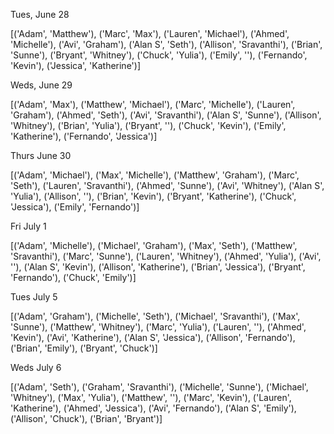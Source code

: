 Tues, June 28

[('Adam', 'Matthew'),
  ('Marc', 'Max'),
  ('Lauren', 'Michael'),
  ('Ahmed', 'Michelle'),
  ('Avi', 'Graham'),
  ('Alan S', 'Seth'),
  ('Allison', 'Sravanthi'),
  ('Brian', 'Sunne'),
  ('Bryant', 'Whitney'),
  ('Chuck', 'Yulia'),
  ('Emily', ''),
  ('Fernando', 'Kevin'),
  ('Jessica', 'Katherine')]

  
Weds, June 29 

  [('Adam', 'Max'),
  ('Matthew', 'Michael'),
  ('Marc', 'Michelle'),
  ('Lauren', 'Graham'),
  ('Ahmed', 'Seth'),
  ('Avi', 'Sravanthi'),
  ('Alan S', 'Sunne'),
  ('Allison', 'Whitney'),
  ('Brian', 'Yulia'),
  ('Bryant', ''),
  ('Chuck', 'Kevin'),
  ('Emily', 'Katherine'),
  ('Fernando', 'Jessica')]

  Thurs June 30
  
  [('Adam', 'Michael'),
  ('Max', 'Michelle'),
  ('Matthew', 'Graham'),
  ('Marc', 'Seth'),
  ('Lauren', 'Sravanthi'),
  ('Ahmed', 'Sunne'),
  ('Avi', 'Whitney'),
  ('Alan S', 'Yulia'),
  ('Allison', ''),
  ('Brian', 'Kevin'),
  ('Bryant', 'Katherine'),
  ('Chuck', 'Jessica'),
  ('Emily', 'Fernando')]
  
  Fri July 1
  
  [('Adam', 'Michelle'),
  ('Michael', 'Graham'),
  ('Max', 'Seth'),
  ('Matthew', 'Sravanthi'),
  ('Marc', 'Sunne'),
  ('Lauren', 'Whitney'),
  ('Ahmed', 'Yulia'),
  ('Avi', ''),
  ('Alan S', 'Kevin'),
  ('Allison', 'Katherine'),
  ('Brian', 'Jessica'),
  ('Bryant', 'Fernando'),
  ('Chuck', 'Emily')]
  
  Tues July 5
  
   [('Adam', 'Graham'),
  ('Michelle', 'Seth'),
  ('Michael', 'Sravanthi'),
  ('Max', 'Sunne'),
  ('Matthew', 'Whitney'),
  ('Marc', 'Yulia'),
  ('Lauren', ''),
  ('Ahmed', 'Kevin'),
  ('Avi', 'Katherine'),
  ('Alan S', 'Jessica'),
  ('Allison', 'Fernando'),
  ('Brian', 'Emily'),
  ('Bryant', 'Chuck')]
  
  Weds July 6
  
   [('Adam', 'Seth'),
  ('Graham', 'Sravanthi'),
  ('Michelle', 'Sunne'),
  ('Michael', 'Whitney'),
  ('Max', 'Yulia'),
  ('Matthew', ''),
  ('Marc', 'Kevin'),
  ('Lauren', 'Katherine'),
  ('Ahmed', 'Jessica'),
  ('Avi', 'Fernando'),
  ('Alan S', 'Emily'),
  ('Allison', 'Chuck'),
  ('Brian', 'Bryant')]
  
  

